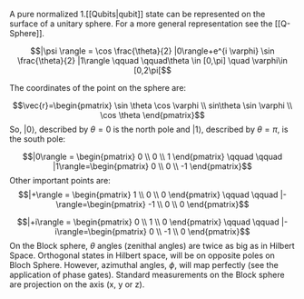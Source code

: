 A pure normalized 1.[[Qubits|qubit]] state can be represented on the surface of a unitary sphere.
For a more general representation see the [[Q-Sphere]].

$$|\psi \rangle = \cos \frac{\theta}{2} |0\rangle+e^{i \varphi} \sin \frac{\theta}{2} |1\rangle \qquad \qquad\theta \in [0,\pi] \quad \varphi\in [0,2\pi[$$

The coordinates of the point on the sphere are:

$$\vec{r}=\begin{pmatrix} \sin \theta \cos \varphi \\ sin\theta \sin \varphi \\ \cos \theta \end{pmatrix}$$
So, $|0\rangle$, described by $\theta=0$ is the north pole and $|1\rangle$, described by $\theta=\pi$, is the south pole:

$$|0\rangle = \begin{pmatrix} 0 \\ 0 \\ 1 \end{pmatrix} \qquad \qquad |1\rangle=\begin{pmatrix} 0 \\ 0 \\ -1 \end{pmatrix}$$
Other important points are:
$$|+\rangle = \begin{pmatrix} 1 \\ 0 \\ 0 \end{pmatrix} \qquad \qquad |-\rangle=\begin{pmatrix} -1 \\ 0 \\ 0 \end{pmatrix}$$

$$|+i\rangle = \begin{pmatrix} 0 \\ 1 \\ 0 \end{pmatrix} \qquad \qquad |-i\rangle=\begin{pmatrix} 0 \\ -1 \\ 0 \end{pmatrix}$$
On the Block sphere, $\theta$ angles (zenithal angles) are twice as big as in Hilbert Space. Orthogonal states in Hilbert space, will be on opposite poles on Bloch Sphere. However, azimuthal angles, $\phi$, will map perfectly (see the application of phase gates). Standard measurements on the Block sphere are projection on the axis (x, y or z). 